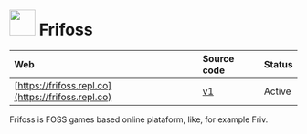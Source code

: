 # <img width="45px" src="https://img.frifoss.repl.co/icon.png"> Frifoss

|Web|Source code|Status|
|:-|:-|:-|
|[https://frifoss.repl.co](https://frifoss.repl.co)|[v1](https://github.com/beikvar/frifoss-v1-archive)|Active|

Frifoss is FOSS games based online plataform, like, for example Friv.
